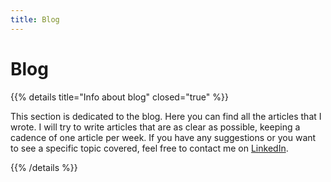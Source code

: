 ```yaml
---
title: Blog
---
```


# Blog
{{% details title="Info about blog" closed="true" %}}

This section is dedicated to the blog. Here you can find all the articles that I wrote. I will try to write articles that are as clear as possible, keeping a cadence of one article per week. If you have any suggestions or you want to see a specific topic covered, feel free to contact me on [LinkedIn](https://www.linkedin.com/in/federico-melis-5779b218b/).

{{% /details %}}

